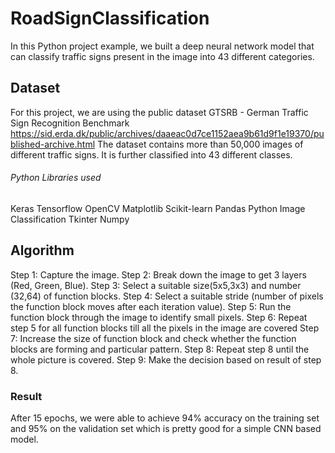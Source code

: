 # RoadSignClassification
In this Python project example, we built a deep neural network model that can classify traffic signs present in the image into 43 different categories. 

## Dataset
For this project, we are using the public dataset GTSRB - German Traffic Sign Recognition Benchmark https://sid.erda.dk/public/archives/daaeac0d7ce1152aea9b61d9f1e19370/published-archive.html The dataset contains more than 50,000 images of different traffic signs. It is further classified into 43 different classes. 

###### Python Libraries used
Keras
Tensorflow
OpenCV
Matplotlib
Scikit-learn
Pandas
Python Image Classification
Tkinter
Numpy

## Algorithm
Step 1: Capture the image.
Step 2: Break down the image to get 3 layers (Red, Green, Blue).
Step 3: Select a suitable size(5x5,3x3) and number (32,64) of function blocks.
Step 4: Select a suitable stride (number of pixels the function block moves after each iteration value).
Step 5: Run the function block through the image to identify small pixels.
Step 6: Repeat step 5 for all function blocks till all the pixels in the image are covered
Step 7: Increase the size of function block and check whether the function blocks are forming and particular pattern.
Step 8: Repeat step 8 until the whole picture is covered.
Step 9: Make the decision based on result of step 8.

### Result
After 15 epochs, we were able to achieve 94% accuracy on the training set and 95% on the validation set which is pretty good for a simple CNN based model.
